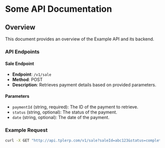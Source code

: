 # Some API Documentation

## Overview

This document provides an overview of the Example API and its backend.

### API Endpoints

#### Sale Endpoint

- **Endpoint**: `/v1/sale`
- **Method**: POST
- **Description**: Retrieves payment details based on provided parameters.

#### Parameters

- `paymentId` (string, required): The ID of the payment to retrieve.
- `status` (string, optional): The status of the payment.
- `date` (string, optional): The date of the payment.

### Example Request

```bash
curl -X GET "http://api.tplerp.com/v1/sale?saleId=abc123&status=completed&date=2024-08-01"

